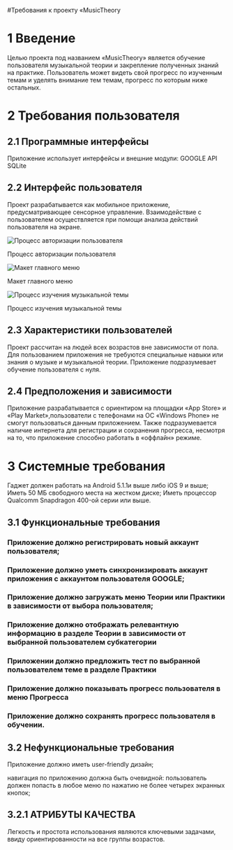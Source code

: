 #Требования к проекту «MusicTheory

# 1 Введение

Целью проекта под названием «MusicTheory» является обучение пользователя музыкальной теории и закрепление полученных знаний на практике. Пользователь может видеть свой прогресс по изученным темам и уделять внимание тем темам, прогресс по которым ниже остальных.

# 2 Требования пользователя

## 2.1 Программные интерфейсы

Приложение использует интерфейсы и внешние модули:
GOOGLE API
SQLite

## 2.2 Интерфейс пользователя

Проект разрабатывается как мобильное приложение, предусматривающее сенсорное управление.
Взаимодействие с пользователем осуществляется при помощи анализа действий пользователя на экране.

![Процесс авторизации пользователя](https://github.com/axlgrim/Tritpo_Laba2/blob/master/Login.png)

Процесс авторизации пользователя

![Макет главного меню](https://github.com/axlgrim/Tritpo_Laba2/blob/master/Main%20Menu.png)

Макет главного меню

![Процесс изучения музыкальной темы](https://github.com/axlgrim/Tritpo_Laba2/blob/master/Theory%20Topic.png)

Процесс изучения музыкальной темы

## 2.3 Характеристики пользователей

Проект рассчитан на людей всех возрастов вне зависимости от пола. Для пользованием приложения не требуются специальные навыки или знания о музыке и музыкальной теории. Приложение подразумевает обучение пользователя с нуля.

## 2.4 Предположения и зависимости

Приложение разрабатывается с ориентиром на площадки  «App Store» и «Play Market»,пользователи с телефонами на ОС «Windows Phone» не смогут пользоваться данным приложением.
Также подразумевается наличие интернета для регистрации и сохранения прогресса, несмотря на то, что приложение способно работать в «оффлайн» режиме.

# 3 Системные требования

Гаджет должен работать на Android 5.1.1и выше либо iOS 9 и выше;
Иметь 50 МБ свободного места на жестком диске;
Иметь процессор Qualcomm Snapdragon 400-ой серии или выше.

## 3.1 Функциональные требования

### Приложение должно регистрировать новый аккаунт пользователя;
### Приложение должно уметь синхронизировать аккаунт приложения с аккаунтом пользователя GOOGLE;
### Приложение должно загружать меню Теории или Практики в зависимости от выбора пользователя;
### Приложение должно отображать релевантную информацию в разделе Теории в зависимости от выбранной пользователем субкатегории
### Приложении должно предложить тест по выбранной пользователем теме в разделе Практики
### Приложение должно показывать прогресс пользователя в меню Прогресса
### Приложение должно сохранять прогресс пользователя в обучении.

## 3.2 Нефункциональные требования

Приложение должно иметь user-friendly дизайн;

навигация по приложению должна быть очевидной: пользователь должен попасть в любое меню по нажатию не более четырех экранных кнопок; 

## 3.2.1 АТРИБУТЫ КАЧЕСТВА

Легкость и простота использования являются ключевыми задачами, ввиду ориентированности на все группы возрастов.
